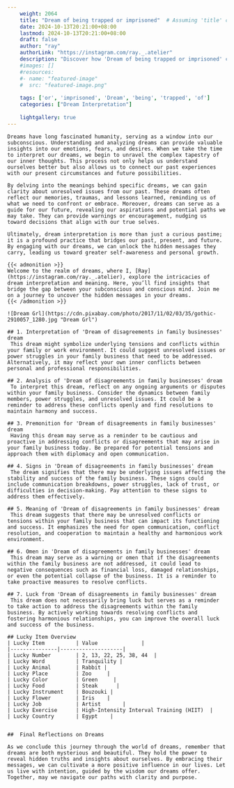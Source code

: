 ```yaml
---
    weight: 2064
    title: "Dream of being trapped or imprisoned"  # Assuming 'title' column exists
    date: 2024-10-13T20:21:00+08:00
    lastmod: 2024-10-13T20:21:00+08:00
    draft: false
    author: "ray"
    authorLink: "https://instagram.com/ray._.atelier"
    description: "Discover how 'Dream of being trapped or imprisoned' can interpret your future and uncover its significant meanings in your life."
    #images: []
    #resources:
    #- name: "featured-image"
    #  src: "featured-image.png"
    
    tags: ['or', 'imprisoned', 'Dream', 'being', 'trapped', 'of']
    categories: ["Dream Interpretation"]
    
    lightgallery: true
---
```

    
    Dreams have long fascinated humanity, serving as a window into our subconscious. Understanding and analyzing dreams can provide valuable insights into our emotions, fears, and desires. When we take the time to interpret our dreams, we begin to unravel the complex tapestry of our inner thoughts. This process not only helps us understand ourselves better but also allows us to connect our past experiences with our present circumstances and future possibilities.
    
    By delving into the meanings behind specific dreams, we can gain clarity about unresolved issues from our past. These dreams often reflect our memories, traumas, and lessons learned, reminding us of what we need to confront or embrace. Moreover, dreams can serve as a guide for our future, revealing our aspirations and potential paths we may take. They can provide warnings or encouragement, nudging us toward decisions that align with our true selves.
    
    Ultimately, dream interpretation is more than just a curious pastime; it is a profound practice that bridges our past, present, and future. By engaging with our dreams, we can unlock the hidden messages they carry, leading us toward greater self-awareness and personal growth.
    
    {{< admonition >}}
    Welcome to the realm of dreams, where I, [Ray](https://instagram.com/ray._.atelier), explore the intricacies of dream interpretation and meaning. Here, you’ll find insights that bridge the gap between your subconscious and conscious mind. Join me on a journey to uncover the hidden messages in your dreams.
    {{< /admonition >}}
    
    ![Dream Grl](https://cdn.pixabay.com/photo/2017/11/02/03/35/gothic-2910057_1280.jpg "Dream Grl")
    
    ## 1. Interpretation of 'Dream of disagreements in family businesses' dream
     This dream might symbolize underlying tensions and conflicts within your family or work environment. It could suggest unresolved issues or power struggles in your family business that need to be addressed. Alternatively, it may reflect your own inner conflicts between personal and professional responsibilities.
    
    ## 2. Analysis of 'Dream of disagreements in family businesses' dream
     To interpret this dream, reflect on any ongoing arguments or disputes within your family business. Consider the dynamics between family members, power struggles, and unresolved issues. It could be a reminder to address these conflicts openly and find resolutions to maintain harmony and success.
    
    ## 3. Premonition for 'Dream of disagreements in family businesses' dream
     Having this dream may serve as a reminder to be cautious and proactive in addressing conflicts or disagreements that may arise in your family business today. Be prepared for potential tensions and approach them with diplomacy and open communication.
    
    ## 4. Signs in 'Dream of disagreements in family businesses' dream
     The dream signifies that there may be underlying issues affecting the stability and success of the family business. These signs could include communication breakdowns, power struggles, lack of trust, or difficulties in decision-making. Pay attention to these signs to address them effectively.
    
    ## 5. Meaning of 'Dream of disagreements in family businesses' dream
     This dream suggests that there may be unresolved conflicts or tensions within your family business that can impact its functioning and success. It emphasizes the need for open communication, conflict resolution, and cooperation to maintain a healthy and harmonious work environment.
    
    ## 6. Omen in 'Dream of disagreements in family businesses' dream
     This dream may serve as a warning or omen that if the disagreements within the family business are not addressed, it could lead to negative consequences such as financial loss, damaged relationships, or even the potential collapse of the business. It is a reminder to take proactive measures to resolve conflicts.
    
    ## 7. Luck from 'Dream of disagreements in family businesses' dream
     This dream does not necessarily bring luck but serves as a reminder to take action to address the disagreements within the family business. By actively working towards resolving conflicts and fostering harmonious relationships, you can improve the overall luck and success of the business.
    
    ## Lucky Item Overview
    | Lucky Item          | Value              |
    |---------------|--------------------|
    | Lucky Number        | 2, 13, 22, 25, 38, 44  |
    | Lucky Word          | Tranquility |
    | Lucky Animal        | Rabbit |
    | Lucky Place         | Zoo     |
    | Lucky Color         | Green     |
    | Lucky Food          | Steak      |
    | Lucky Instrument    | Bouzouki |
    | Lucky Flower        | Iris    |
    | Lucky Job           | Artist       |
    | Lucky Exercise      | High-Intensity Interval Training (HIIT)  |
    | Lucky Country       | Egypt    |
    
    
    ##  Final Reflections on Dreams
    
    As we conclude this journey through the world of dreams, remember that dreams are both mysterious and beautiful. They hold the power to reveal hidden truths and insights about ourselves. By embracing their messages, we can cultivate a more positive influence in our lives. Let us live with intention, guided by the wisdom our dreams offer. Together, may we navigate our paths with clarity and purpose.
    